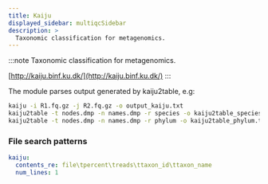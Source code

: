 ```yaml
---
title: Kaiju
displayed_sidebar: multiqcSidebar
description: >
  Taxonomic classification for metagenomics.
---
```


<!--
~~~~~ DO NOT EDIT ~~~~~
This file is autogenerated from the MultiQC module python docstring.
Do not edit the markdown, it will be overwritten.

File path for the source of this content: multiqc/modules/kaiju/kaiju.py
~~~~~~~~~~~~~~~~~~~~~~~
-->

:::note
Taxonomic classification for metagenomics.

[http://kaiju.binf.ku.dk/](http://kaiju.binf.ku.dk/)
:::

The module parses output generated by kaiju2table, e.g:

```bash
kaiju -i R1.fq.gz -j R2.fq.gz -o output_kaiju.txt
kaiju2table -t nodes.dmp -n names.dmp -r species -o kaiju2table_species.txt output_kaiju.txt
kaiju2table -t nodes.dmp -n names.dmp -r phylum -o kaiju2table_phylum.txt output_kaiju.txt
```

### File search patterns

```yaml
kaiju:
  contents_re: file\tpercent\treads\ttaxon_id\ttaxon_name
  num_lines: 1
```
